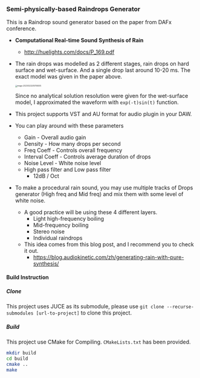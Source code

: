 ### Semi-physically-based Raindrops Generator

This is a Raindrop sound generator based on the paper from DAFx conference.

* **Computational Real-time Sound Synthesis of Rain**
  * http://huelights.com/docs/P_169.pdf

* The rain drops was modelled as 2 different stages, rain drops on hard surface and wet-surface. And a single drop last around 10-20 ms. The exact model was given in the paper above.

  <img src="/Users/naoyuki/Library/Mobile%20Documents/com~apple~CloudDocs/%E4%B8%93%E4%B8%9A%E8%AF%BE/Master%27s/240B/Project/assets/image-20230323205706505.png" alt="image-20230323205706505" style="zoom:33%;" />

  Since no analytical solution resolution were given for the wet-surface model, I approximated the waveform with `exp(-t)sin(t)` function.

* This project supports VST and AU format for audio plugin in your DAW. 

* You can play around with these parameters

  * Gain - Overall audio gain
  * Density - How many drops per second
  * Freq Coeff - Controls overall frequency
  * Interval Coeff - Controls average duration of drops
  * Noise Level - White noise level 
  * High pass filter and Low pass filter
    * 12dB / Oct

* To make a procedural rain sound, you may use multiple tracks of Drops generator (High freq and Mid freq) and mix them with some level of white noise.
  * A good practice will be using these 4 different layers.
    * Light high-frequency boiling
    * Mid-frequency boiling
    * Stereo noise
    * Individual raindrops
  * This idea comes from this blog post, and I recommend you to check it out.
    * https://blog.audiokinetic.com/zh/generating-rain-with-pure-synthesis/



#### Build Instruction

##### Clone

This project uses JUCE as its submodule, please use `git clone --recurse-submodules [url-to-project]` to clone this project.

##### Build

This project use CMake for Compiling. `CMakeLists.txt` has been provided.

```bash
mkdir build
cd build
cmake ..
make
```



